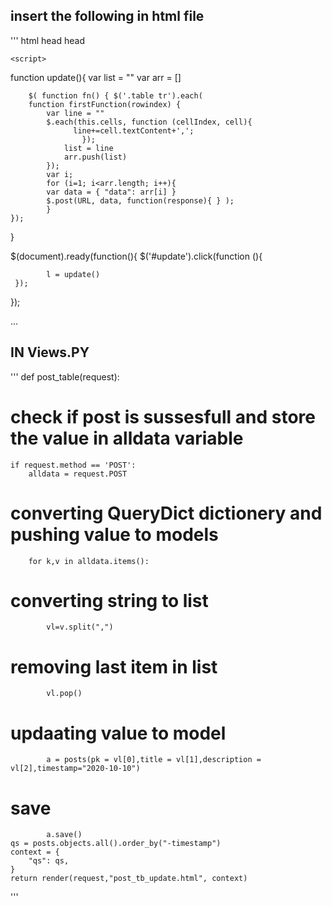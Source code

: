 ## insert the following in html file
'''
html
    head
        <script>
            <!-- update "post_table1" with your url name which is mentioned in urls.py, eg:- "url(r'table1/$', csrf_exempt(pv.post_table), name="post_table1"),," -->
            var URL = "{% url 'post_table1' %}"
        </script>
    head
    
    
    <script>
<!--# Function to Retrive data from table and post to view-->
function update(){
        var list =  ""
        var arr = []
<!--# Upadate the table name-->
        $( function fn() { $('.table tr').each(
        function firstFunction(rowindex) {
            var line = ""
            $.each(this.cells, function (cellIndex, cell){
                  line+=cell.textContent+',';
                    });
                list = line
                arr.push(list)
            });
            var i;
            for (i=1; i<arr.length; i++){
            var data = { "data": arr[i] }
            $.post(URL, data, function(response){ } );
            }
    });

}

<!--# OnClick Button Function to execute update function-->
$(document).ready(function(){
  $('#update').click(function (){

            l = update()
     });
   });

</script>

...


## IN Views.PY


'''
def post_table(request):
# check if post is sussesfull and store the value in alldata variable
    if request.method == 'POST':
        alldata = request.POST
# converting QueryDict dictionery and pushing value to models
        for k,v in alldata.items():
# converting string to list
            vl=v.split(",")
# removing last item in list
            vl.pop()
# updaating value to model
            a = posts(pk = vl[0],title = vl[1],description = vl[2],timestamp="2020-10-10")
# save
            a.save()
    qs = posts.objects.all().order_by("-timestamp")
    context = {
        "qs": qs,
    }
    return render(request,"post_tb_update.html", context)

'''
